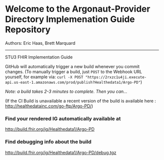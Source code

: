 
#  Welcome to the Argonaut-Provider Directory Implemenation Guide Repository

Authors:  Eric Haas, Brett Marquard


-----
STU3 FHIR Implementation Guide


GitHub will automatically trigger a new build whenever you commit changes.
(To manually trigger a build, just `POST` to the Webhook URL yourself, for example via:
`curl -X POST "https://2rxzc1u4ji.execute-api.us-east-1.amazonaws.com/prod/publish?Healthedata1/Argo-PD"`)

*Note: a build takes 2-3 minutes to complete. Then you can...*

(If the CI Build is unavailable a recent version of the build is available here : http://healthedatainc.com/go-ftp/Argo-PD/)

### Find your rendered IG automatically available at

http://build.fhir.org/ig/Healthedata1/Argo-PD

### Find debugging info about the build

http://build.fhir.org/ig/Healthedata1/Argo-PD/debug.tgz
